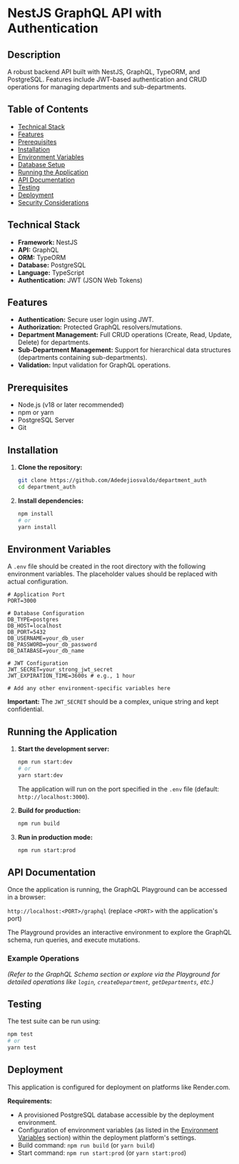 # NestJS GraphQL API with Authentication

## Description

A robust backend API built with NestJS, GraphQL, TypeORM, and PostgreSQL. Features include JWT-based authentication and CRUD operations for managing departments and sub-departments.

## Table of Contents

- [Technical Stack](#technical-stack)
- [Features](#features)
- [Prerequisites](#prerequisites)
- [Installation](#installation)
- [Environment Variables](#environment-variables)
- [Database Setup](#database-setup)
- [Running the Application](#running-the-application)
- [API Documentation](#api-documentation)
- [Testing](#testing)
- [Deployment](#deployment)
- [Security Considerations](#security-considerations)

## Technical Stack

- **Framework:** NestJS
- **API:** GraphQL
- **ORM:** TypeORM
- **Database:** PostgreSQL
- **Language:** TypeScript
- **Authentication:** JWT (JSON Web Tokens)

## Features

- **Authentication:** Secure user login using JWT.
- **Authorization:** Protected GraphQL resolvers/mutations.
- **Department Management:** Full CRUD operations (Create, Read, Update, Delete) for departments.
- **Sub-Department Management:** Support for hierarchical data structures (departments containing sub-departments).
- **Validation:** Input validation for GraphQL operations.

## Prerequisites

- Node.js (v18 or later recommended)
- npm or yarn
- PostgreSQL Server
- Git

## Installation

1.  **Clone the repository:**

    ```bash
    git clone https://github.com/Adedejiosvaldo/department_auth
    cd department_auth
    ```

2.  **Install dependencies:**
    ```bash
    npm install
    # or
    yarn install
    ```

## Environment Variables

A `.env` file should be created in the root directory with the following environment variables. The placeholder values should be replaced with actual configuration.

```env
# Application Port
PORT=3000

# Database Configuration
DB_TYPE=postgres
DB_HOST=localhost
DB_PORT=5432
DB_USERNAME=your_db_user
DB_PASSWORD=your_db_password
DB_DATABASE=your_db_name

# JWT Configuration
JWT_SECRET=your_strong_jwt_secret
JWT_EXPIRATION_TIME=3600s # e.g., 1 hour

# Add any other environment-specific variables here
```

**Important:** The `JWT_SECRET` should be a complex, unique string and kept confidential.

## Running the Application

1.  **Start the development server:**

    ```bash
    npm run start:dev
    # or
    yarn start:dev
    ```

    The application will run on the port specified in the `.env` file (default: `http://localhost:3000`).

2.  **Build for production:**

    ```bash
    npm run build
    ```

3.  **Run in production mode:**
    ```bash
    npm run start:prod
    ```

## API Documentation

Once the application is running, the GraphQL Playground can be accessed in a browser:

`http://localhost:<PORT>/graphql` (replace `<PORT>` with the application's port)

The Playground provides an interactive environment to explore the GraphQL schema, run queries, and execute mutations.

### Example Operations

_(Refer to the GraphQL Schema section or explore via the Playground for detailed operations like `login`, `createDepartment`, `getDepartments`, etc.)_

## Testing

The test suite can be run using:

```bash
npm test
# or
yarn test
```

## Deployment

This application is configured for deployment on platforms like Render.com.

**Requirements:**

- A provisioned PostgreSQL database accessible by the deployment environment.
- Configuration of environment variables (as listed in the [Environment Variables](#environment-variables) section) within the deployment platform's settings.
- Build command: `npm run build` (or `yarn build`)
- Start command: `npm run start:prod` (or `yarn start:prod`)

